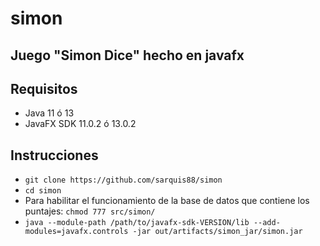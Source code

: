 # simon
## Juego "Simon Dice" hecho en javafx
## Requisitos
* Java 11 ó 13 
* JavaFX SDK 11.0.2 ó 13.0.2
## Instrucciones
* ```git clone https://github.com/sarquis88/simon```
* ```cd simon```
* Para habilitar el funcionamiento de la base de datos que contiene los puntajes:
```chmod 777 src/simon/```
* ```java --module-path /path/to/javafx-sdk-VERSION/lib --add-modules=javafx.controls -jar out/artifacts/simon_jar/simon.jar```

